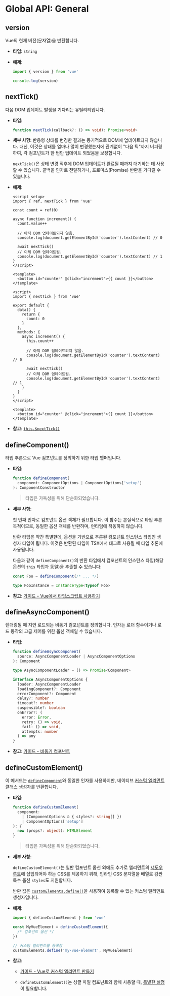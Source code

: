 <script setup>
import CustomPreferenceSwitch from './CustomPreferenceSwitch.vue'
</script>

# Global API: General

## version

Vue의 현재 버전(문자열)을 반환합니다.

- **타입**: `string`

- **예제**:

  ```js
  import { version } from 'vue'

  console.log(version)
  ```

## nextTick()

다음 DOM 업데이트 발생을 기다리는 유틸리티입니다.

- **타입**:

  ```ts
  function nextTick(callback?: () => void): Promise<void>
  ```

- **세부 사항**:
  반응형 상태를 변경한 결과는 동기적으로 DOM에 업데이트되지 않습니다.
  대신, 이것은 상태를 얼마나 많이 변경했는지에 관계없이 "다음 틱"까지 버퍼링하여, 각 컴포넌트가 한 번만 업데이트 되었음을 보장합니다.

  `nextTick()`은 상태 변경 직후에 DOM 업데이트가 완료될 때까지 대기하는 데 사용할 수 있습니다.
  콜백을 인자로 전달하거나, 프로미스(Promise) 반환을 기다릴 수 있습니다.

- **예제**:

  <CustomPreferenceSwitch />

  <div class="composition-api">

  ```vue
  <script setup>
  import { ref, nextTick } from 'vue'

  const count = ref(0)

  async function increment() {
    count.value++

    // 아직 DOM 업데이트되지 않음.
    console.log(document.getElementById('counter').textContent) // 0

    await nextTick()
    // 이제 DOM 업데이트됨.
    console.log(document.getElementById('counter').textContent) // 1
  }
  </script>

  <template>
    <button id="counter" @click="increment">{{ count }}</button>
  </template>
  ```

  </div>
  <div class="options-api">

  ```vue
  <script>
  import { nextTick } from 'vue'

  export default {
    data() {
      return {
        count: 0
      }
    },
    methods: {
      async increment() {
        this.count++

        // 아직 DOM 업데이트되지 않음.
        console.log(document.getElementById('counter').textContent) // 0

        await nextTick()
        // 이제 DOM 업데이트됨.
        console.log(document.getElementById('counter').textContent) // 1
      }
    }
  }
  </script>

  <template>
    <button id="counter" @click="increment">{{ count }}</button>
  </template>
  ```

  </div>

- **참고**: [`this.$nextTick()`](/api/component-instance.html#nexttick)

## defineComponent()

타입 추론으로 Vue 컴포넌트를 정의하기 위한 타입 핼퍼입니다.

- **타입**:

  ```ts
  function defineComponent(
    component: ComponentOptions | ComponentOptions['setup']
  ): ComponentConstructor
  ```

  > 타입은 가독성을 위해 단순화되었습니다.

- **세부 사항**:

  첫 번째 인자로 컴포넌트 옵션 객체가 필요합니다.
  이 함수는 본질적으로 타입 추론 목적이므로, 동일한 옵션 객체를 반환하며, 런타임에 작동하지 않습니다.

  반환 타입은 약간 특별한데, 옵션을 기반으로 추론된 컴포넌트 인스턴스 타입인 생성자 타입이 됩니다.
  이것은 반환된 타입이 TSX에서 태그로 사용될 때 타입 추론에 사용됩니다.

  다음과 같이 `defineComponent()`의 반환 타입에서 컴포넌트의 인스턴스 타입(해당 옵션의 `this` 타입과 동일)을 추출할 수 있습니다:

  ```ts
  const Foo = defineComponent(/* ... */)

  type FooInstance = InstanceType<typeof Foo>
  ```

- **참고**: [가이드 - Vue에서 타입스크립트 사용하기](/guide/typescript/overview.html#general-usage-notes)

## defineAsyncComponent()

렌더링될 때 지연 로드되는 비동기 컴포넌트를 정의합니다.
인자는 로더 함수이거나 로드 동작의 고급 제어를 위한 옵션 객체일 수 있습니다.

- **타입**:

  ```ts
  function defineAsyncComponent(
    source: AsyncComponentLoader | AsyncComponentOptions
  ): Component

  type AsyncComponentLoader = () => Promise<Component>

  interface AsyncComponentOptions {
    loader: AsyncComponentLoader
    loadingComponent?: Component
    errorComponent?: Component
    delay?: number
    timeout?: number
    suspensible?: boolean
    onError?: (
      error: Error,
      retry: () => void,
      fail: () => void,
      attempts: number
    ) => any
  }
  ```

- **참고**: [가이드 - 비동기 컴포넌트](/guide/components/async.html)

## defineCustomElement()

이 메서드는 [`defineComponent`](#definecomponent)와 동일한 인자를 사용하지만,
네이티브 [커스텀 엘리먼트](https://developer.mozilla.org/en-US/docs/Web/Web_Components/Using_custom_elements) 클래스 생성자를 반환합니다.

- **타입**:

  ```ts
  function defineCustomElement(
    component:
      | (ComponentOptions & { styles?: string[] })
      | ComponentOptions['setup']
  ): {
    new (props?: object): HTMLElement
  }
  ```

  > 타입은 가독성을 위해 단순화되었습니다.

- **세부 사항**:

  `defineCustomElement()`는 일반 컴포넌트 옵션 외에도 추가로 엘리먼트의 [섀도우 루트](https://developer.mozilla.org/en-US/docs/Web/API/ShadowRoot)에 삽입되어야 하는 CSS를 제공하기 위해,
  인라인 CSS 문자열을 배열로 감싼 특수 옵션 `styles`도 지원합니다.

  반환 값은 [`customElements.define()`](https://developer.mozilla.org/en-US/docs/Web/API/CustomElementRegistry/define)을 사용하여 등록할 수 있는 커스텀 엘리먼트 생성자입니다.

- **예제**:

  ```js
  import { defineCustomElement } from 'vue'

  const MyVueElement = defineCustomElement({
    /* 컴포넌트 옵션 */
  })

  // 커스텀 엘리먼트를 등록함
  customElements.define('my-vue-element', MyVueElement)
  ```

- **참고**:

  - [가이드 - Vue로 커스텀 엘리먼트 만들기](/guide/extras/web-components.html#building-custom-elements-with-vue)

  - `defineCustomElement()`는 싱글 파일 컴포넌트와 함께 사용할 때, [특별한 설정](/guide/extras/web-components.html#sfc-as-custom-element)이 필요합니다.
